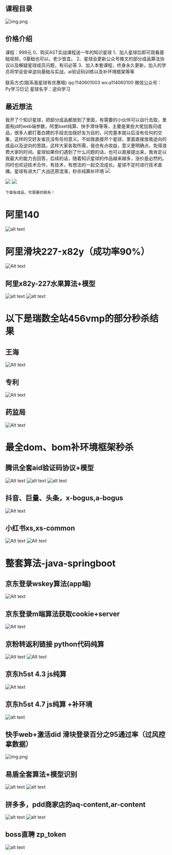 


## 课程目录
![img.png](image100.png)

## 价格介绍
课程：999元
0、购买AST实战课程送一年的知识星球
1、加入星球后即可观看基础视频，0基础也可以，老少皆宜。
2、星球会更新公众号推文的部分成品算法协议以及解疑星球成员问题，有问必答
3、加入本套课程，终身永久更新，加入的学员将学会安卓逆向基础与实战，ai验证码训练以及补环境框架等等


联系方式(联系我星球有优惠哦)
qq:1140601003
wx:a114060100
微信公众号：Py学习日记
星球名字：逆向学习

## 最近想法
我开了个知识星球，把部分成品都放到了里面，有需要的小伙伴可以自行去取，里面有jd的web端参数，阿里bxet纯算、快手滑块等等，主要是某些大佬加我问成品，很多人都打着白嫖的手段去加我好友为目的，问完基本就以后没有任何的交集，这样的交好友雀氏没有任何意义。不如我直接开个星球，里面直接放我逆向的成品以及逆向的思路，这样大家各取所需，我也有点收益，意义更明确点，免得浪费大家的时间。星球如果你们遇到了什么问题的话，也可以直接提出来，我肯定以我最大的能力去回答，后续的话，随着知识星球的作品越来越多，涨价是必然的。同时也欢迎技术合作，有技术，有想法的一起交流成长。星球不定时进行技术直播。星球有讲大厂大战还原混淆，秒杀纯算补环境
![](image2.png)

![](https://demo-1305722691.cos.ap-nanjing.myqcloud.com/imgs/202404151613071.png)
![](https://demo-1305722691.cos.ap-nanjing.myqcloud.com/imgs/202404151603117.png)




```
下面有成品，可需要的联系！
```
# 阿里140
![alt text](image-8.png)

# 阿里滑块227-x82y（成功率90%）
![Alt text](image.png)

## 阿里x82y-227水果算法+模型
![alt text](image-17.png)
![alt text](image-14.png)

# 以下是瑞数全站456vmp的部分秒杀结果
## 王海
![Alt text](image-1.png)
## 专利
![Alt text](image-2.png)
## 药监局
![Alt text](image-3.png)



# 最全dom、bom补环境框架秒杀
## 腾讯全套aid验证码协议+模型
![Alt text](image-4.png)
![alt text](image-16.png)
![alt text](image-15.png)


## 抖音、巨量、头条，x-bogus,a-bogus

![Alt text](image-6.png)

## 小红书xs,xs-common
![Alt text](image-5.png)
![Alt text](image-7.png)


# 整套算法-java-springboot
## 京东登录wskey算法(app端)
![Alt text](image-13.png)

## 京东登录m端算法获取cookie+server
![Alt text](image-9.png)

## 京粉转返利链接 python代码纯算
![Alt text](image-10.png)
![Alt text](image-11.png)

## 京东h5st 4.3 js纯算 
![Alt text](image-12.png)

## 京东h5st 4.7 js纯算 +补环境
![alt text](image-21.png)

## 快手web+激活did 滑块登录百分之95通过率（过风控拿数据）

![img.png](img.png)

## 易盾全套算法+模型识别
![alt text](image-22.png)
![alt text](image-23.png)

## 拼多多，pdd商家店的aq-content,ar-content
![alt text](image-18.png)
![alt text](image-20.png)

## boss直聘 zp_token
![alt text](image-24.png)

